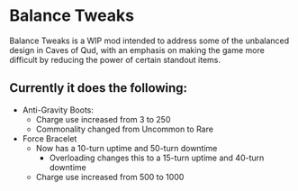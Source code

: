 # Balance Tweaks

Balance Tweaks is a WIP mod intended to address some of the unbalanced design in Caves of Qud, with an emphasis on making the game more difficult by reducing the power of certain standout items.

## Currently it does the following:
* Anti-Gravity Boots:
  * Charge use increased from 3 to 250
  * Commonality changed from Uncommon to Rare
* Force Bracelet
  * Now has a 10-turn uptime and 50-turn downtime
    * Overloading changes this to a 15-turn uptime and 40-turn downtime
  * Charge use increased from 500 to 1000
